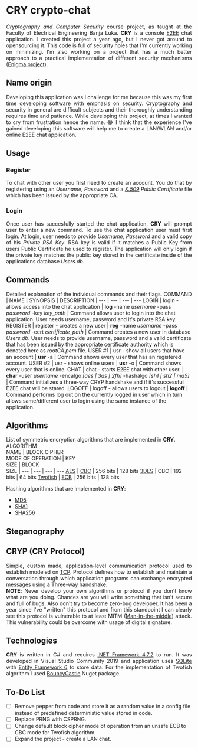 # CRY crypto-chat
<p align="justify"><i>Cryptography and Computer Security</i> course project, as taught at the Faculty of Electrical Engineering Banja Luka. <b>CRY</b> is a console <a href="https://en.wikipedia.org/wiki/End-to-end_encryption">E2EE</a> chat application. I created this project a year ago, but I never got around to opensourcing it. This code is full of security holes that I'm currently working on minimizing. I'm also working on a project that has a much better approach to a practical implementation of different security mechanisms (<a href="https://github.com/AleksaMCode/Enigma">Enigma project</a>).</p>

## Name origin
<p align="justify">Developing this application was I challenge for me because this was my first time developing software with emphasis on security. Cryptography and security in general are difficult subjects and their thoroughly understanding requires time and patience. While developing this project, at times I wanted to cry from frustration hence the name. 😂 I think that the experience I've gained developing this software will help me to create a LAN/WLAN and/or online E2EE chat application.</p>

## Usage
### Register
<p align="justify">To chat with other user you first need to create an account. You do that by registering using an <i>Username</i>, <i>Password</i> and a <i><a href="https://en.wikipedia.org/wiki/X.509">X.509</a> Public Certificate</i> file which has been issued by the appropriate CA.</p>

### Login
<p align="justify">Once user has succesfully started the chat application, <b>CRY</b> will prompt user to enter a new command. To use the chat application user must first login. At login, user needs to provide <i>Username</i>, <i>Password</i> and a valid copy of his <i>Private RSA Key</i>. RSA key is valid if it matches a Public Key from users Public Certificate he used to register. The application will only login if the private key matches the public key stored in the certificate inside of the applications database <i>Users.db</i>.</p>

## Commands
Detailed explanation of the individual commands and their flags.
COMMAND | NAME | SYNOPSIS | DESCRIPTION
| --- | --- | --- | ---
LOGIN | login - allows access into the chat application | **log** -name *username* -pass *password* -key *key_path* | Command allows user to login into the chat application. User needs username, password and it's private RSA key.
REGISTER | register - creates a new user | **reg** -name *username* -pass *password* -cert *certificate_path* | Command creates a new user in database *Users.db*. User needs to provide username, password and a valid certificate that has been issued by the appropriate certificate authority which is denoted here as *rootCA.pem* file.
USER #1 | usr - show all users that have an account | **usr** -a | Command shows every user that has an registered account.
USER #2 | usr - shows online users | **usr** -o | Command shows every user that is online.
CHAT | chat - starts E2EE chat with other user. | **char** -user *username* -encalgo *[aes \| 3ds \| 2fh]* -hashalgo *[sh1 \| sh2 \| md5]* | Command initializes a three-way CRYP handshake and if it's successful E2EE chat will be stared.
LOGOFF | logoff - allows users to logout | **logoff** | Command performs log out on the currently logged in user which in turn allows same/different user to login using the same instance of the application.

## Algorithms
List of symmetric encryption algorithms that are implemented in <b>CRY</b>.
ALGORITHM<br>NAME | BLOCK CIPHER<br>MODE OF OPERATION | KEY<br>SIZE | BLOCK<br>SIZE
| --- | --- | --- | ---
<a href="https://en.wikipedia.org/wiki/Advanced_Encryption_Standard">AES</a> | <a href="https://en.wikipedia.org/wiki/Block_cipher_mode_of_operation#Cipher_block_chaining_(CBC)">CBC</a> | 256 bits | 128 bits
<a href="https://en.wikipedia.org/wiki/Triple_DES">3DES</a> | CBC | 192 bits | 64 bits
<a href="https://www.schneier.com/academic/archives/1998/12/the_twofish_encrypti.html">Twofish</a> | <a href="https://en.wikipedia.org/wiki/Block_cipher_mode_of_operation#Electronic_codebook_(ECB)">ECB</a> | 256 bits | 128 bits

Hashing algorithms that are implemented in <b>CRY</b>:
 * <a href="https://en.wikipedia.org/wiki/MD5">MD5</a>
 * <a href="https://en.wikipedia.org/wiki/SHA-1">SHA1</a>
 * <a href="https://en.wikipedia.org/wiki/SHA-2">SHA256</a>

## Steganography

## CRYP (CRY Protocol)
<p align="justify">Simple, custom made, application-level communication protocol used to establish modeled on <a href="https://en.wikipedia.org/wiki/Transmission_Control_Protocol">TCP</a>. Protocol defines how to establish and maintain a conversation through which application programs can exchange encrypted messages using a Three-way handshake.<br>
<b>NOTE</b>: Never develop your own algorithms or protocol if you don't know what are you doing. Chances are you will write something that isn't secure and full of bugs. Also don't try to become zero-bug developer. It has been a year since I've "written" this protocol and from this standpoint I can clearly see this protocol is vulnerable to at least MITM (<a href="https://en.wikipedia.org/wiki/Man-in-the-middle_attack">Man-in-the-middle</a>) attack. This vulnerability could be overcome with usage of digital signature.</p>

## Technologies
<p align="justify"><b>CRY</b> is written in C# and requires <a href="https://dotnet.microsoft.com/download/dotnet-framework/thank-you/net472-web-installer">.NET Framework 4.7.2</a> to run. It was developed in Visual Studio Community 2019 and application uses <a href="https://www.sqlite.org/index.html">SQLite</a> with <a href="https://docs.microsoft.com/en-us/ef/ef6/">Entity Framework 6</a> to store data. For the implementation of Twofish algorithm I used <a href="https://en.wikipedia.org/wiki/Bouncy_Castle_(cryptography)">BouncyCastle</a> Nuget package.</p>

## To-Do List
- [ ] Remove pepper from code and store it as a random value in a config file instead of predefined deterministic value stored in code.
- [ ] Replace PRNG with CSPRNG.
- [ ] Change default block cipher mode of operation from an unsafe ECB to CBC mode for Twofish algorithm.
- [ ] Expand the project - create a LAN chat.
